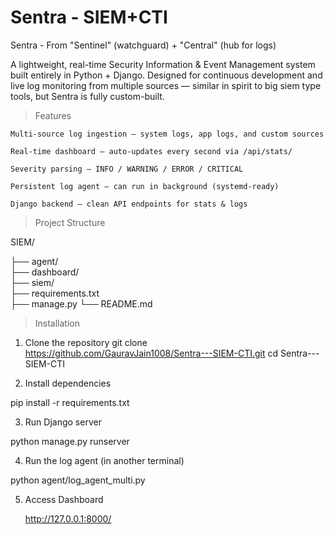 # Sentra - SIEM+CTI
Sentra - From "Sentinel" (watchguard) + "Central" (hub for logs)

A lightweight, real-time Security Information & Event Management system built entirely in Python + Django.
Designed for continuous development and live log monitoring from multiple sources — similar in spirit to big siem type tools, but Sentra is fully custom-built.

> Features

    Multi-source log ingestion — system logs, app logs, and custom sources

    Real-time dashboard — auto-updates every second via /api/stats/

    Severity parsing — INFO / WARNING / ERROR / CRITICAL

    Persistent log agent — can run in background (systemd-ready)

    Django backend — clean API endpoints for stats & logs

> Project Structure

SIEM/

 ├── agent/               
 ├── dashboard/           
 ├── siem/               
 ├── requirements.txt    
 ├── manage.py
 └── README.md
 
> Installation
1. Clone the repository
git clone https://github.com/GauravJain1008/Sentra---SIEM-CTI.git
cd Sentra---SIEM-CTI

2. Install dependencies

pip install -r requirements.txt

3. Run Django server

python manage.py runserver

4. Run the log agent (in another terminal)

python agent/log_agent_multi.py

5. Access Dashboard

    http://127.0.0.1:8000/

















